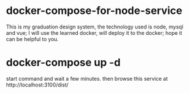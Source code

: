 # docker-compose-for-node-service
This is my graduation design system, the technology used is node, mysql and vue; I will use the learned docker, will deploy it to the docker; hope it can be helpful to you.

# docker-compose up -d
start command and wait a few minutes.
then browse this service at http://localhost:3100/dist/
